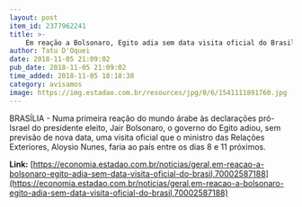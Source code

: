 ```yaml
---
layout: post
item_id: 2377962241
title: >-
    Em reação a Bolsonaro, Egito adia sem data visita oficial do Brasil
author: Tatu D'Oquei
date: 2018-11-05 21:09:02
pub_date: 2018-11-05 21:09:02
time_added: 2018-11-05 18:18:38
category: avisamos
image: https://img.estadao.com.br/resources/jpg/0/6/1541111891760.jpg
---
```


BRASÍLIA - Numa primeira reação do mundo árabe às declarações pró-Israel do presidente eleito, Jair Bolsonaro, o governo do Egito adiou, sem previsão de nova data, uma visita oficial que o ministro das Relações Exteriores, Aloysio Nunes, faria ao país entre os dias 8 e 11 próximos.

**Link:** [https://economia.estadao.com.br/noticias/geral,em-reacao-a-bolsonaro-egito-adia-sem-data-visita-oficial-do-brasil,70002587188](https://economia.estadao.com.br/noticias/geral,em-reacao-a-bolsonaro-egito-adia-sem-data-visita-oficial-do-brasil,70002587188)

